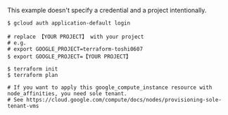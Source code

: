 This example doesn't specify a credential and a project intentionally.

```shell
$ gcloud auth application-default login

# replace 【YOUR PROJECT】 with your project
# e.g.
# export GOOGLE_PROJECT=terraform-toshi0607
$ export GOOGLE_PROJECT=【YOUR PROJECT】

$ terraform init
$ terraform plan

# If you want to apply this google_compute_instance resource with node_affinities, you need sole tenant.
# See https://cloud.google.com/compute/docs/nodes/provisioning-sole-tenant-vms
```

